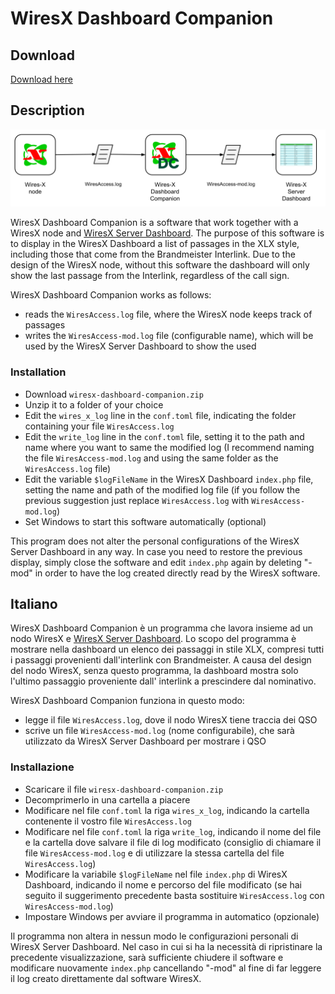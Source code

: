 # WiresX Dashboard Companion

## Download
[Download here](https://github.com/stefanolande/wiresx_dashboard_companion/releases/latest/download/wiresx_dashboard_companion.zip)

## Description

![Description](./images/description.svg)

WiresX Dashboard Companion is a software that work together with a WiresX node
and [WiresX Server Dashboard](https://www.grupporadiofirenze.net/2019/03/23/una-semplice-dashboard-per-nodi-wires-x-yaesu/).
The purpose of this software is to display in the WiresX Dashboard a list of passages in the XLX style, including those
that come from the Brandmeister Interlink.
Due to the design of the WiresX node, without this software the dashboard will only show the last passage from the
Interlink, regardless of the call sign.

WiresX Dashboard Companion works as follows:

- reads the `WiresAccess.log` file, where the WiresX node keeps track of passages
- writes the `WiresAccess-mod.log` file (configurable name), which will be used by the WiresX Server Dashboard to
  show the used

### Installation

- Download `wiresx-dashboard-companion.zip`
- Unzip it to a folder of your choice
- Edit the `wires_x_log` line in the `conf.toml` file, indicating the folder containing your
  file `WiresAccess.log`
- Edit the `write_log` line in the `conf.toml` file, setting it to the path and name where you want to same the modified
  log (I recommend naming the file `WiresAccess-mod.log` and using the same folder as the
  `WiresAccess.log` file)
- Edit the variable `$logFileName` in the WiresX Dashboard `index.php` file, setting the name and path of the
  modified log file (if you follow the previous suggestion just replace `WiresAccess.log` with `WiresAccess-mod.log`)
- Set Windows to start this software automatically (optional)

This program does not alter the personal configurations of the WiresX Server Dashboard in any way.
In case you need to restore
the previous display, simply close the software and edit `index.php` again by deleting
"-mod" in order to have the log created directly read by the WiresX software.

## Italiano

WiresX Dashboard Companion è un programma che lavora insieme ad un nodo WiresX
e [WiresX Server Dashboard](https://www.grupporadiofirenze.net/2019/03/23/una-semplice-dashboard-per-nodi-wires-x-yaesu/).
Lo scopo del programma è mostrare nella dashboard un elenco dei passaggi in stile XLX, compresi tutti i passaggi
provenienti dall'interlink con Brandmeister.
A causa del design del nodo WiresX, senza questo programma, la dashboard mostra solo l'ultimo passaggio proveniente dall'
interlink a prescindere dal nominativo.

WiresX Dashboard Companion funziona in questo modo:

- legge il file `WiresAccess.log`, dove il nodo WiresX tiene traccia dei QSO
- scrive un file `WiresAccess-mod.log` (nome configurabile), che sarà utilizzato da WiresX Server Dashboard per
  mostrare i QSO

### Installazione

- Scaricare il file `wiresx-dashboard-companion.zip`
- Decomprimerlo in una cartella a piacere
- Modificare nel file `conf.toml` la riga `wires_x_log`, indicando la cartella contenente il vostro
  file `WiresAccess.log`
- Modificare nel file `conf.toml` la riga `write_log`, indicando il nome del file e la cartella dove salvare il file di
  log modificato (consiglio di chiamare il file `WiresAccess-mod.log` e di utilizzare la stessa cartella del
  file `WiresAccess.log`)
- Modificare la variabile `$logFileName` nel file `index.php` di WiresX Dashboard, indicando il nome e percorso del
  file modificato (se hai seguito il suggerimento precedente basta sostituire `WiresAccess.log` con `WiresAccess-mod.log`)
- Impostare Windows per avviare il programma in automatico (opzionale)

Il programma non altera in nessun modo le configurazioni personali di WiresX Server Dashboard.
Nel caso in cui si ha la necessità di ripristinare
la precedente visualizzazione, sarà sufficiente chiudere il software e modificare nuovamente `index.php` cancellando
"-mod" al fine di far leggere il log creato direttamente dal software WiresX.